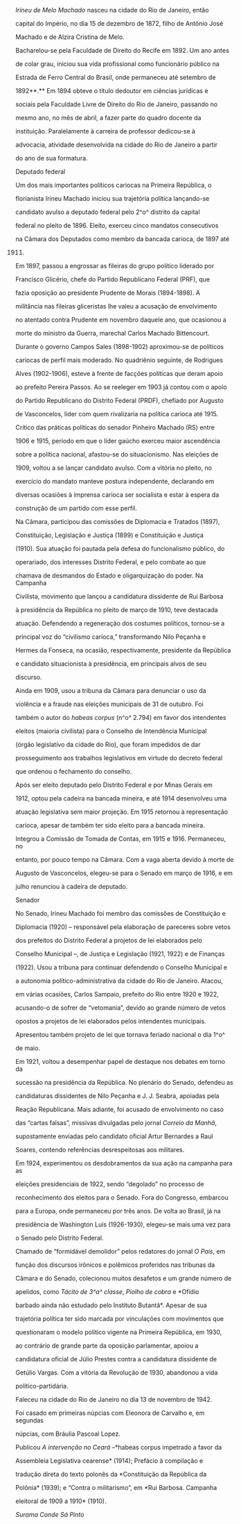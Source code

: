 

*Irineu de Melo Machado* nasceu na cidade do Rio de Janeiro, então

capital do Império, no dia 15 de dezembro de 1872, filho de Antônio José

Machado e de Alzira Cristina de Melo.



Bacharelou-se pela Faculdade de Direito do Recife em 1892. Um ano antes

de colar grau, iniciou sua vida profissional como funcionário público na

Estrada de Ferro Central do Brasil, onde permaneceu até setembro de

1892**.** Em 1894 obteve o título dedoutor em ciências jurídicas e

sociais pela Faculdade Livre de Direito do Rio de Janeiro, passando no

mesmo ano, no mês de abril, a fazer parte do quadro docente da

instituição. Paralelamente à carreira de professor dedicou-se à

advocacia, atividade desenvolvida na cidade do Rio de Janeiro a partir

do ano de sua formatura.



Deputado federal



Um dos mais importantes políticos cariocas na Primeira República, o

florianista Irineu Machado iniciou sua trajetória política lançando-se

candidato avulso a deputado federal pelo 2^o^ distrito da capital

federal no pleito de 1896. Eleito, exerceu cinco mandatos consecutivos

na Câmara dos Deputados como membro da bancada carioca, de 1897 até

1911.



Em 1897, passou a engrossar as fileiras do grupo político liderado por

Francisco Glicério, chefe do Partido Republicano Federal (PRF), que

fazia oposição ao presidente Prudente de Morais (1894-1898). A

militância nas fileiras gliceristas lhe valeu a acusação de envolvimento

no atentado contra Prudente em novembro daquele ano, que ocasionou a

morte do ministro da Guerra, marechal Carlos Machado Bittencourt.

Durante o governo Campos Sales (1898-1902) aproximou-se de políticos

cariocas de perfil mais moderado. No quadriênio seguinte, de Rodrigues

Alves (1902-1906), esteve à frente de facções políticas que deram apoio

ao prefeito Pereira Passos. Ao se reeleger em 1903 já contou com o apoio

do Partido Republicano do Distrito Federal (PRDF), chefiado por Augusto

de Vasconcelos, líder com quem rivalizaria na política carioca até 1915.

Crítico das práticas políticas do senador Pinheiro Machado (RS) entre

1906 e 1915, período em que o líder gaúcho exerceu maior ascendência

sobre a política nacional, afastou-se do situacionismo. Nas eleições de

1909, voltou a se lançar candidato avulso. Com a vitória no pleito, no

exercício do mandato manteve postura independente, declarando em

diversas ocasiões à imprensa carioca ser socialista e estar à espera da

construção de um partido com esse perfil.



Na Câmara, participou das comissões de Diplomacia e Tratados (1897),

Constituição, Legislação e Justiça (1899) e Constituição e Justiça

(1910). Sua atuação foi pautada pela defesa do funcionalismo público, do

operariado, dos interesses Distrito Federal, e pelo combate ao que

chamava de desmandos do Estado e oligarquização do poder. Na Campanha

Civilista, movimento que lançou a candidatura dissidente de Rui Barbosa

à presidência da República no pleito de março de 1910, teve destacada

atuação. Defendendo a regeneração dos costumes políticos, tornou-se a

principal voz do “civilismo carioca,” transformando Nilo Peçanha e

Hermes da Fonseca, na ocasião, respectivamente, presidente da República

e candidato situacionista à presidência, em principais alvos de seu

discurso.



Ainda em 1909, usou a tribuna da Câmara para denunciar o uso da

violência e a fraude nas eleições municipais de 31 de outubro. Foi

também o autor do *habeas corpus* (n^o^ 2.794) em favor dos intendentes

eleitos (maioria civilista) para o Conselho de Intendência Municipal

(órgão legislativo da cidade do Rio), que foram impedidos de dar

prosseguimento aos trabalhos legislativos em virtude do decreto federal

que ordenou o fechamento do conselho.



Após ser eleito deputado pelo Distrito Federal e por Minas Gerais em

1912, optou pela cadeira na bancada mineira, e até 1914 desenvolveu uma

atuação legislativa sem maior projeção. Em 1915 retornou à representação

carioca, apesar de também ter sido eleito para a bancada mineira.

Integrou a Comissão de Tomada de Contas, em 1915 e 1916. Permaneceu, no

entanto, por pouco tempo na Câmara. Com a vaga aberta devido à morte de

Augusto de Vasconcelos, elegeu-se para o Senado em março de 1916, e em

julho renunciou à cadeira de deputado.



Senador



No Senado, Irineu Machado foi membro das comissões de Constituição e

Diplomacia (1920) – responsável pela elaboração de pareceres sobre vetos

dos prefeitos do Distrito Federal a projetos de lei elaborados pelo

Conselho Municipal –, de Justiça e Legislação (1921, 1922) e de Finanças

(1922). Usou a tribuna para continuar defendendo o Conselho Municipal e

a autonomia político-administrativa da cidade do Rio de Janeiro. Atacou,

em várias ocasiões, Carlos Sampaio, prefeito do Rio entre 1920 e 1922,

acusando-o de sofrer de “vetomania”, devido ao grande número de vetos

opostos a projetos de lei elaborados pelos intendentes municipais.

Apresentou também projeto de lei que tornava feriado nacional o dia 1^o^

de maio.



Em 1921, voltou a desempenhar papel de destaque nos debates em torno da

sucessão na presidência da República. No plenário do Senado, defendeu as

candidaturas dissidentes de Nilo Peçanha e J. J. Seabra, apoiadas pela

Reação Republicana. Mais adiante, foi acusado de envolvimento no caso

das “cartas falsas”, missivas divulgadas pelo jornal *Correio da Manhã*,

supostamente enviadas pelo candidato oficial Artur Bernardes a Raul

Soares, contendo referências desrespeitosas aos militares.



Em 1924, experimentou os desdobramentos da sua ação na campanha para as

eleições presidenciais de 1922, sendo “degolado” no processo de

reconhecimento dos eleitos para o Senado. Fora do Congresso, embarcou

para a Europa, onde permaneceu por três anos. De volta ao Brasil, já na

presidência de Washington Luís (1926-1930), elegeu-se mais uma vez para

o Senado pelo Distrito Federal.



Chamado de “formidável demolidor” pelos redatores do jornal *O País*, em

função dos discursos irônicos e polêmicos proferidos nas tribunas da

Câmara e do Senado, colecionou muitos desafetos e um grande número de

apelidos, como *Tácito de 3^a^ classe*, *Piolho de cobra* e *Ofídio

barbado ainda não estudado pelo Instituto Butantã*. Apesar de sua

trajetória política ter sido marcada por vinculações com movimentos que

questionaram o modelo político vigente na Primeira República, em 1930,

ao contrário de grande parte da oposição parlamentar, apoiou a

candidatura oficial de Júlio Prestes contra a candidatura dissidente de

Getúlio Vargas. Com a vitória da Revolução de 1930, abandonou a vida

político-partidária.



Faleceu na cidade do Rio de Janeiro no dia 13 de novembro de 1942.



Foi casado em primeiras núpcias com Eleonora de Carvalho e, em segundas

núpcias, com Bráulia Pascoal Lopez.



Publicou *A intervenção no Ceará* –*habeas corpus impetrado a favor da

Assembleia Legislativa cearense* (1914); Prefácio à compilação e

tradução direta do texto polonês da *Constituição da República da

Polônia* (1939); e “Contra o militarismo”, em *Rui Barbosa. Campanha

eleitoral de 1909 a 1910* (1910).



*Surama Conde Sá Pinto*



